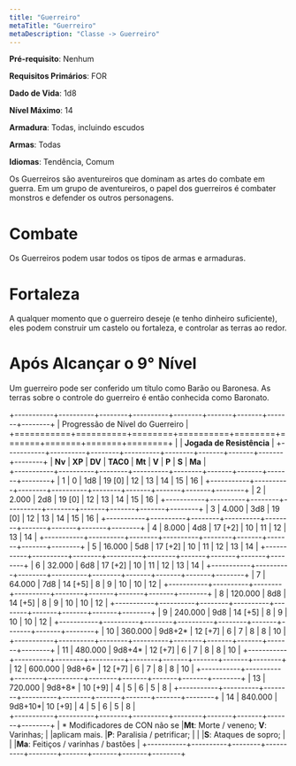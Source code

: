 ```yaml
---
title: "Guerreiro"
metaTitle: "Guerreiro"
metaDescription: "Classe -> Guerreiro"
---
```

**Pré-requisito**: Nenhum

**Requisitos Primários**: FOR

**Dado de Vida**: 1d8

**Nível Máximo**: 14

**Armadura**: Todas, incluindo escudos

**Armas**: Todas

**Idiomas**: Tendência, Comum

Os Guerreiros são aventureiros que dominam as artes do combate em guerra. Em um grupo de aventureiros, o papel dos guerreiros é combater monstros e defender os outros personagens.

# Combate
Os Guerreiros podem usar todos os tipos de armas e armaduras.

# Fortaleza
A qualquer momento que o guerreiro deseje (e tenho dinheiro suficiente), eles podem construir um castelo ou fortaleza, e controlar as terras ao redor.

# Após Alcançar o 9° Nível
Um guerreiro pode ser conferido um título como Barão ou Baronesa. As terras sobre o controle do guerreiro é então conhecida como Baronato.


+-----------+----------+--------+----------+--------+-------+-------+-------+--------+
| Progressão de Nível do Guerreiro                                                   |
+===========+==========+========+==========+========+=======+=======+=======+========+
|                                          | **Jogada de Resistência**               | 
+-----------+----------+--------+----------+--------+-------+-------+-------+--------+
| **Nv**    | **XP**   | **DV** | **TAC0** | **Mt** | **V** | **P** | **S** | **Ma** |  
+-----------+----------+--------+----------+--------+-------+-------+-------+--------+
| 1         | 0        | 1d8    | 19 [0]   | 12     | 13    | 14    | 15    | 16     |
+-----------+----------+--------+----------+--------+-------+-------+-------+--------+
| 2         | 2.000    | 2d8    | 19 [0]   | 12     | 13    | 14    | 15    | 16     |
+-----------+----------+--------+----------+--------+-------+-------+-------+--------+
| 3         | 4.000    | 3d8    | 19 [0]   | 12     | 13    | 14    | 15    | 16     |
+-----------+----------+--------+----------+--------+-------+-------+-------+--------+
| 4         | 8.000    | 4d8    | 17 [+2]  | 10     | 11    | 12    | 13    | 14     | 
+-----------+----------+--------+----------+--------+-------+-------+-------+--------+
| 5         | 16.000   | 5d8    | 17 [+2]  | 10     | 11    | 12    | 13    | 14     |
+-----------+----------+--------+----------+--------+-------+-------+-------+--------+
| 6         | 32.000   | 6d8    | 17 [+2]  | 10     | 11    | 12    | 13    | 14     |
+-----------+----------+--------+----------+--------+-------+-------+-------+--------+
| 7         | 64.000   | 7d8    | 14 [+5]  | 8      | 9     | 10    | 10    | 12     |
+-----------+----------+--------+----------+--------+-------+-------+-------+--------+
| 8         | 120.000  | 8d8    | 14 [+5]  | 8      | 9     | 10    | 10    | 12     |
+-----------+----------+--------+----------+--------+-------+-------+-------+--------+
| 9         | 240.000  | 9d8    | 14 [+5]  | 8      | 9     | 10    | 10    | 12     |
+-----------+----------+--------+----------+--------+-------+-------+-------+--------+
| 10        | 360.000  | 9d8+2* | 12 [+7]  | 6      | 7     | 8     | 8     | 10     |
+-----------+----------+--------+----------+--------+-------+-------+-------+--------+
| 11        | 480.000  | 9d8+4* | 12 [+7]  | 6      | 7     | 8     | 8     | 10     |
+-----------+----------+--------+----------+--------+-------+-------+-------+--------+
| 12        | 600.000  | 9d8+6* | 12 [+7]  | 6      | 7     | 8     | 8     | 10     |
+-----------+----------+--------+----------+--------+-------+-------+-------+--------+
| 13        | 720.000  | 9d8+8* | 10 [+9]  | 4      | 5     | 6     | 5     | 8      |
+-----------+----------+--------+----------+--------+-------+-------+-------+--------+
| 14        | 840.000  | 9d8+10*| 10 [+9]  | 4      | 5     | 6     | 5     | 8      |  
+-----------+----------+--------+----------+--------+-------+-------+-------+--------+
| &ast; Modificadores de CON não se        |**Mt**: Morte / veneno; **V**: Varinhas; |
|aplicam mais.                             |**P**: Paralisia / petrificar;           |
|                                          |**S**: Ataques de sopro;                 |
|                                          |**Ma**: Feitiços / varinhas / bastões    |
+-----------+----------+--------+----------+--------+-------+-------+-------+--------+
